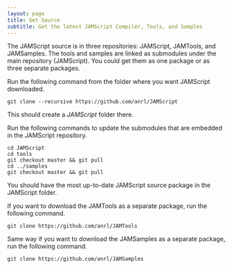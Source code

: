 ```yaml
---
layout: page
title: Get Source
subtitle: Get the latest JAMScript Compiler, Tools, and Samples
---
```


The JAMScript source is in three repositories: JAMScript, JAMTools, and JAMSamples.
The tools and samples are linked as submodules under the main repository (JAMScript). You could get them as
one package or as three separate packages.

Run the following command from the folder where you want JAMScript downloaded.

```shell
git clone --recursive https://github.com/anrl/JAMScript
```  
This should create a *JAMScript* folder there.

Run the following commands to update the submodules that are embedded in the JAMScript
repository.

```shell
cd JAMScript
cd tools
git checkout master && git pull
cd ../samples
git checkout master && git pull
```  
You should have the most up-to-date JAMScript source package in the JAMScript folder.

If you want to download the JAMTools as a separate package, run the following command.

```shell
git clone https://github.com/anrl/JAMTools
```

Same way if you want to download the JAMSamples as a separate package, run the following command.

```shell
git clone https://github.com/anrl/JAMSamples
```
